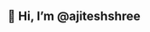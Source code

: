 ## 👋 Hi, I’m @ajiteshshree
<!--
- 👀 I’m interested in ...
- 🌱 I’m currently learning ...
- 💞️ I’m looking to collaborate on ...
- 📫 How to reach me ...
-->
<!---
ajiteshshree/ajiteshshree is a ✨ special ✨ repository because its `README.md` (this file) appears on your GitHub profile.
You can click the Preview link to take a look at your changes.
--->
